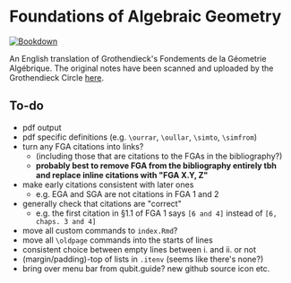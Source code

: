 # Foundations of Algebraic Geometry

[![Bookdown](https://github.com/thosgood/fga/actions/workflows/main.yml/badge.svg)](https://github.com/thosgood/fga/actions/workflows/main.yml)

An English translation of Grothendieck's Fondements de la Géometrie Algébrique.
The original notes have been scanned and uploaded by the Grothendieck Circle [here](https://webusers.imj-prg.fr/~leila.schneps/grothendieckcircle/FGA.pdf).

## To-do

- pdf output
- pdf specific definitions (e.g. `\ourrar`, `\oullar`, `\simto`, `\simfrom`)
- turn any FGA citations into links?
    + (including those that are citations to the FGAs in the bibliography?)
    + **probably best to remove FGA from the bibliography entirely tbh and replace inline citations with "FGA X.Y, Z"**
- make early citations consistent with later ones
    + e.g. EGA and SGA are not citations in FGA 1 and 2
- generally check that citations are "correct"
    + e.g. the first citation in §1.1 of FGA 1 says `[6 and 4]` instead of `[6, chaps. 3 and 4]`
- move all custom commands to `index.Rmd`?
- move all `\oldpage` commands into the starts of lines
- consistent choice between empty lines between i. and ii. or not
- (margin/padding)-top of lists in `.itenv` (seems like there's none?)
- bring over menu bar from qubit.guide? new github source icon etc.
